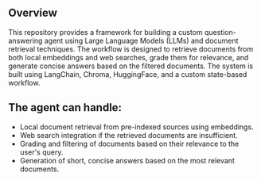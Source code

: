 ## Overview



This repository provides a framework for building a custom question-answering agent using Large Language Models (LLMs) and document retrieval techniques. The workflow is designed to retrieve documents from both local embeddings and web searches, grade them for relevance, and generate concise answers based on the filtered documents. The system is built using LangChain, Chroma, HuggingFace, and a custom state-based workflow.

## The agent can handle:

- Local document retrieval from pre-indexed sources using embeddings.
- Web search integration if the retrieved documents are insufficient.
- Grading and filtering of documents based on their relevance to the user's query.
- Generation of short, concise answers based on the most relevant documents.
